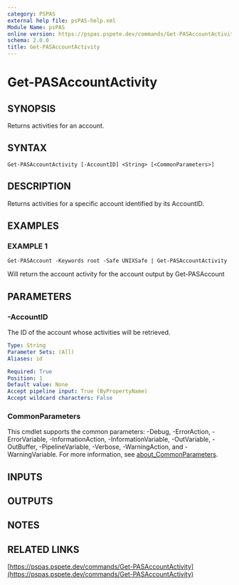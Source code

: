 ```yaml
---
category: PSPAS
external help file: psPAS-help.xml
Module Name: psPAS
online version: https://pspas.pspete.dev/commands/Get-PASAccountActivity
schema: 2.0.0
title: Get-PASAccountActivity
---
```


# Get-PASAccountActivity

## SYNOPSIS
Returns activities for an account.

## SYNTAX

```
Get-PASAccountActivity [-AccountID] <String> [<CommonParameters>]
```

## DESCRIPTION
Returns activities for a specific account identified by its AccountID.

## EXAMPLES

### EXAMPLE 1
```
Get-PASAccount -Keywords root -Safe UNIXSafe | Get-PASAccountActivity
```

Will return the account activity for the account output by Get-PASAccount

## PARAMETERS

### -AccountID
The ID of the account whose activities will be retrieved.

```yaml
Type: String
Parameter Sets: (All)
Aliases: id

Required: True
Position: 1
Default value: None
Accept pipeline input: True (ByPropertyName)
Accept wildcard characters: False
```

### CommonParameters
This cmdlet supports the common parameters: -Debug, -ErrorAction, -ErrorVariable, -InformationAction, -InformationVariable, -OutVariable, -OutBuffer, -PipelineVariable, -Verbose, -WarningAction, and -WarningVariable. For more information, see [about_CommonParameters](http://go.microsoft.com/fwlink/?LinkID=113216).

## INPUTS

## OUTPUTS

## NOTES

## RELATED LINKS

[https://pspas.pspete.dev/commands/Get-PASAccountActivity](https://pspas.pspete.dev/commands/Get-PASAccountActivity)

